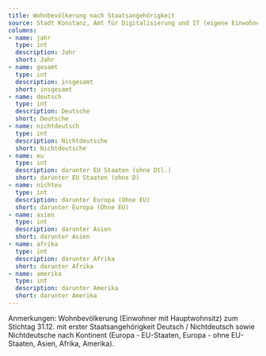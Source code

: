 ```yaml
---
title: Wohnbevölkerung nach Staatsangehörigkeit
source: Stadt Konstanz, Amt für Digitalisierung und IT (eigene Einwohnerfortschreibung)
columns:
- name: jahr
  type: int
  description: Jahr 
  short: Jahr
- name: gesamt
  type: int
  description: insgesamt
  short: insgesamt
- name: deutsch
  type: int
  description: Deutsche
  short: Deutsche
- name: nichtdeutsch
  type: int
  description: Nichtdeutsche
  short: Nichtdeutsche
- name: eu
  type: int
  description: darunter EU Staaten (ohne Dtl.)
  short: darunter EU Staaten (ohne D)
- name: nichteu
  type: int
  description: darunter Europa (Ohne EU)
  short: darunter Europa (Ohne EU)
- name: asien
  type: int
  description: darunter Asien
  short: darunter Asien
- name: afrika
  type: int
  description: darunter Afrika
  short: darunter Afrika
- name: amerika
  type: int
  description: darunter Amerika
  short: darunter Amerika
---
```

Anmerkungen: Wohnbevölkerung (Einwohner mit Hauptwohnsitz) zum Stichtag 31.12. mit erster Staatsangehörigkeit Deutsch / Nichtdeutsch sowie Nichtdeutsche nach Kontinent (Europa - EU-Staaten, Europa - ohne EU-Staaten, Asien, Afrika, Amerika).
